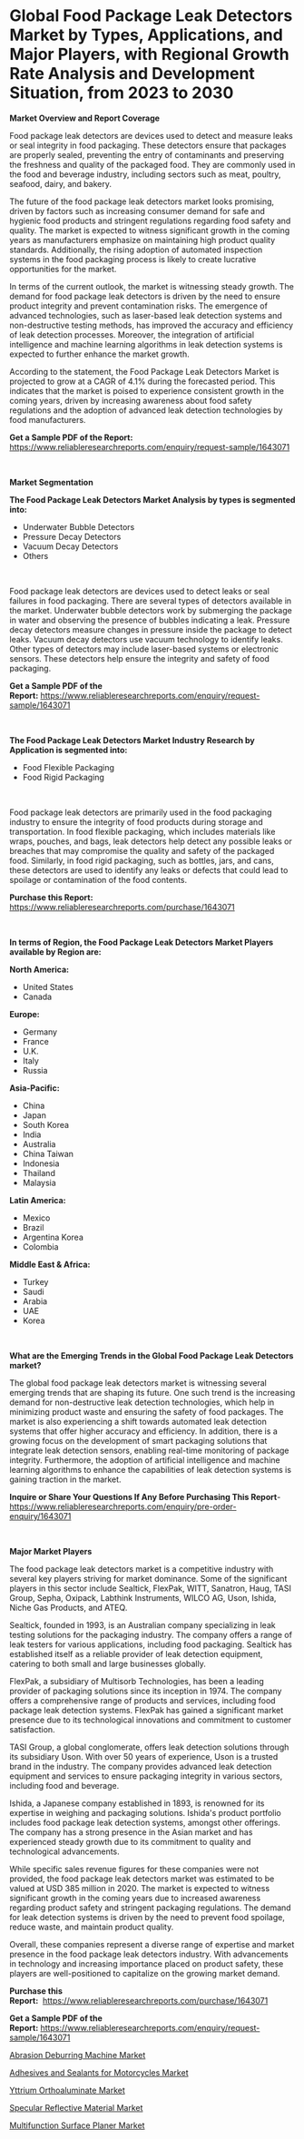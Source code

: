 <p><h1>Global Food Package Leak Detectors Market by Types, Applications, and Major Players, with Regional Growth Rate Analysis and Development Situation, from 2023 to 2030</h1></p><p><strong>Market Overview and Report Coverage</strong></p>
<p><p>Food package leak detectors are devices used to detect and measure leaks or seal integrity in food packaging. These detectors ensure that packages are properly sealed, preventing the entry of contaminants and preserving the freshness and quality of the packaged food. They are commonly used in the food and beverage industry, including sectors such as meat, poultry, seafood, dairy, and bakery.</p><p>The future of the food package leak detectors market looks promising, driven by factors such as increasing consumer demand for safe and hygienic food products and stringent regulations regarding food safety and quality. The market is expected to witness significant growth in the coming years as manufacturers emphasize on maintaining high product quality standards. Additionally, the rising adoption of automated inspection systems in the food packaging process is likely to create lucrative opportunities for the market.</p><p>In terms of the current outlook, the market is witnessing steady growth. The demand for food package leak detectors is driven by the need to ensure product integrity and prevent contamination risks. The emergence of advanced technologies, such as laser-based leak detection systems and non-destructive testing methods, has improved the accuracy and efficiency of leak detection processes. Moreover, the integration of artificial intelligence and machine learning algorithms in leak detection systems is expected to further enhance the market growth.</p><p>According to the statement, the Food Package Leak Detectors Market is projected to grow at a CAGR of 4.1% during the forecasted period. This indicates that the market is poised to experience consistent growth in the coming years, driven by increasing awareness about food safety regulations and the adoption of advanced leak detection technologies by food manufacturers.</p></p>
<p><strong>Get a Sample PDF of the Report:</strong> <a href="https://www.reliableresearchreports.com/enquiry/request-sample/1643071">https://www.reliableresearchreports.com/enquiry/request-sample/1643071</a></p>
<p>&nbsp;</p>
<p><strong>Market Segmentation</strong></p>
<p><strong>The Food Package Leak Detectors Market Analysis by types is segmented into:</strong></p>
<p><ul><li>Underwater Bubble Detectors</li><li>Pressure Decay Detectors</li><li>Vacuum Decay Detectors</li><li>Others</li></ul></p>
<p>&nbsp;</p>
<p><p>Food package leak detectors are devices used to detect leaks or seal failures in food packaging. There are several types of detectors available in the market. Underwater bubble detectors work by submerging the package in water and observing the presence of bubbles indicating a leak. Pressure decay detectors measure changes in pressure inside the package to detect leaks. Vacuum decay detectors use vacuum technology to identify leaks. Other types of detectors may include laser-based systems or electronic sensors. These detectors help ensure the integrity and safety of food packaging.</p></p>
<p><strong>Get a Sample PDF of the Report:</strong>&nbsp;<a href="https://www.reliableresearchreports.com/enquiry/request-sample/1643071">https://www.reliableresearchreports.com/enquiry/request-sample/1643071</a></p>
<p>&nbsp;</p>
<p><strong>The Food Package Leak Detectors Market Industry Research by Application is segmented into:</strong></p>
<p><ul><li>Food Flexible Packaging</li><li>Food Rigid Packaging</li></ul></p>
<p>&nbsp;</p>
<p><p>Food package leak detectors are primarily used in the food packaging industry to ensure the integrity of food products during storage and transportation. In food flexible packaging, which includes materials like wraps, pouches, and bags, leak detectors help detect any possible leaks or breaches that may compromise the quality and safety of the packaged food. Similarly, in food rigid packaging, such as bottles, jars, and cans, these detectors are used to identify any leaks or defects that could lead to spoilage or contamination of the food contents.</p></p>
<p><strong>Purchase this Report:</strong>&nbsp; <a href="https://www.reliableresearchreports.com/purchase/1643071">https://www.reliableresearchreports.com/purchase/1643071</a></p>
<p>&nbsp;</p>
<p><strong>In terms of Region, the Food Package Leak Detectors Market Players available by Region are:</strong></p>
<p>
    <p> <strong> North America: </strong>
        <ul>
            <li>United States</li>
            <li>Canada</li>
        </ul>
        </p> 
    <p> <strong> Europe: </strong>
        <ul>
            <li>Germany</li>
            <li>France</li>
            <li>U.K.</li>
            <li>Italy</li>
            <li>Russia</li>
        </ul>
        </p> 
    <p> <strong> Asia-Pacific: </strong>
        <ul>
            <li>China</li>
            <li>Japan</li>
            <li>South Korea</li>
            <li>India</li>
            <li>Australia</li>
            <li>China Taiwan</li>
            <li>Indonesia</li>
            <li>Thailand</li>
            <li>Malaysia</li>
        </ul>
        </p> 
    <p> <strong> Latin America: </strong>
        <ul>
            <li>Mexico</li>
            <li>Brazil</li>
            <li>Argentina Korea</li>
            <li>Colombia</li>
        </ul>
        </p> 
    <p> <strong> Middle East & Africa: </strong>
        <ul>
            <li>Turkey</li>
            <li>Saudi</li>
            <li>Arabia</li>
            <li>UAE</li>
            <li>Korea</li>
        </ul>
    </p>
    </p>
<p>&nbsp;</p>
<p><strong>What are the Emerging Trends in the Global Food Package Leak Detectors market?</strong></p>
<p><p>The global food package leak detectors market is witnessing several emerging trends that are shaping its future. One such trend is the increasing demand for non-destructive leak detection technologies, which help in minimizing product waste and ensuring the safety of food packages. The market is also experiencing a shift towards automated leak detection systems that offer higher accuracy and efficiency. In addition, there is a growing focus on the development of smart packaging solutions that integrate leak detection sensors, enabling real-time monitoring of package integrity. Furthermore, the adoption of artificial intelligence and machine learning algorithms to enhance the capabilities of leak detection systems is gaining traction in the market.</p></p>
<p><strong>Inquire or Share Your Questions If Any Before Purchasing This Report</strong>- <a href="https://www.reliableresearchreports.com/enquiry/pre-order-enquiry/1643071">https://www.reliableresearchreports.com/enquiry/pre-order-enquiry/1643071</a></p>
<p>&nbsp;</p>
<p><strong>Major Market Players</strong></p>
<p><p>The food package leak detectors market is a competitive industry with several key players striving for market dominance. Some of the significant players in this sector include Sealtick, FlexPak, WITT, Sanatron, Haug, TASI Group, Sepha, Oxipack, Labthink Instruments, WILCO AG, Uson, Ishida, Niche Gas Products, and ATEQ.</p><p>Sealtick, founded in 1993, is an Australian company specializing in leak testing solutions for the packaging industry. The company offers a range of leak testers for various applications, including food packaging. Sealtick has established itself as a reliable provider of leak detection equipment, catering to both small and large businesses globally.</p><p>FlexPak, a subsidiary of Multisorb Technologies, has been a leading provider of packaging solutions since its inception in 1974. The company offers a comprehensive range of products and services, including food package leak detection systems. FlexPak has gained a significant market presence due to its technological innovations and commitment to customer satisfaction.</p><p>TASI Group, a global conglomerate, offers leak detection solutions through its subsidiary Uson. With over 50 years of experience, Uson is a trusted brand in the industry. The company provides advanced leak detection equipment and services to ensure packaging integrity in various sectors, including food and beverage.</p><p>Ishida, a Japanese company established in 1893, is renowned for its expertise in weighing and packaging solutions. Ishida's product portfolio includes food package leak detection systems, amongst other offerings. The company has a strong presence in the Asian market and has experienced steady growth due to its commitment to quality and technological advancements.</p><p>While specific sales revenue figures for these companies were not provided, the food package leak detectors market was estimated to be valued at USD 385 million in 2020. The market is expected to witness significant growth in the coming years due to increased awareness regarding product safety and stringent packaging regulations. The demand for leak detection systems is driven by the need to prevent food spoilage, reduce waste, and maintain product quality.</p><p>Overall, these companies represent a diverse range of expertise and market presence in the food package leak detectors industry. With advancements in technology and increasing importance placed on product safety, these players are well-positioned to capitalize on the growing market demand.</p></p>
<p><strong>Purchase this Report:</strong>&nbsp;&nbsp;<a href="https://www.reliableresearchreports.com/purchase/1643071">https://www.reliableresearchreports.com/purchase/1643071</a></p>
<p></p>
<p><strong>Get a Sample PDF of the Report:</strong>&nbsp;<a href="https://www.reliableresearchreports.com/enquiry/request-sample/1643071">https://www.reliableresearchreports.com/enquiry/request-sample/1643071</a></p>
<p><p><a href="https://medium.com/@maeganbraun/abrasion-deburring-machine-market-insights-into-market-cagr-market-trends-and-growth-strategies-13984af0decd">Abrasion Deburring Machine Market</a></p><p><a href="https://github.com/gaydyna/Market-Research-Report-List-1/blob/main/adhesives-and-sealants-for-motorcycles-market.md">Adhesives and Sealants for Motorcycles Market</a></p><p><a href="https://github.com/tamvrosiya/Market-Research-Report-List-1/blob/main/yttrium-orthoaluminate-market.md">Yttrium Orthoaluminate Market</a></p><p><a href="https://medium.com/@santaraynor/specular-reflective-material-market-analysis-and-sze-forecasted-for-period-from-2023-to-2030-fc37612c53cb">Specular Reflective Material Market</a></p><p><a href="https://medium.com/@santosdicki2023/multifunction-surface-planer-market-competitive-analysis-market-trends-and-forecast-to-2030-fafe40d98f6b">Multifunction Surface Planer Market</a></p></p>